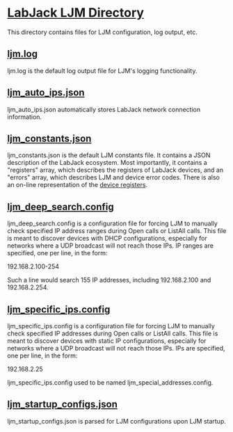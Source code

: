 # [LabJack LJM Directory](https://labjack.com/support/software/api/ljm/what-ljm-files-are-installed)

This directory contains files for LJM configuration, log output, etc.



## [ljm.log](https://labjack.com/support/software/api/ljm/constants/ljmdebuglogfile)

ljm.log is the default log output file for LJM's logging functionality.



## [ljm_auto_ips.json](https://labjack.com/support/software/api/ljm/function-reference/AutoIPsConfigs)

ljm_auto_ips.json automatically stores LabJack network connection information.



## [ljm_constants.json](https://labjack.com/support/software/api/ljm/constants/ljmconstantsfile)

ljm_constants.json is the default LJM constants file. It contains a JSON description of the LabJack ecosystem. Most importantly, it contains a "registers" array, which describes the registers of LabJack devices, and an "errors" array, which describes LJM and device error codes. There is also an on-line representation of the [device registers](https://labjack.com/support/software/api/modbus/modbus-map).



## [ljm_deep_search.config](https://labjack.com/support/software/api/ljm/constants/DeepSearchConfigs)

ljm_deep_search.config is a configuration file for forcing LJM to manually check specified IP address ranges during Open calls or ListAll calls. This file is meant to discover devices with DHCP configurations, especially for networks where a UDP broadcast will not reach those IPs. IP ranges are specified, one per line, in the form:

192.168.2.100-254

Such a line would search 155 IP addresses, including 192.168.2.100 and 192.168.2.254.



## [ljm_specific_ips.config](https://labjack.com/support/software/api/ljm/constants/SpecificIPsConfigs)

ljm_specific_ips.config is a configuration file for forcing LJM to manually check specified IP addresses during Open calls or ListAll calls. This file is meant to discover devices with static IP configurations, especially for networks where a UDP broadcast will not reach those IPs. IPs are specified, one per line, in the form:

192.168.2.25

ljm_specific_ips.config used to be named ljm_special_addresses.config.



## [ljm_startup_configs.json](https://labjack.com/support/software/api/ljm/function-reference/LJMStartupConfigs)

ljm_startup_configs.json is parsed for LJM configurations upon LJM startup.
